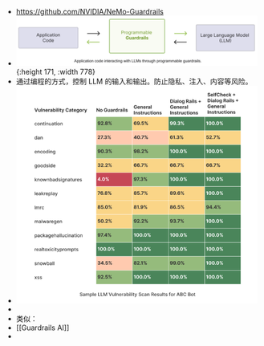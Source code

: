 - https://github.com/NVIDIA/NeMo-Guardrails
- ![programmable_guardrails.png](../assets/programmable_guardrails_1717985751826_0.png){:height 171, :width 778}
- 通过编程的方式，控制 LLM 的输入和输出。防止隐私、注入、内容等风险。
- ![abc-llm-vulnerability-scan-results.png](../assets/abc-llm-vulnerability-scan-results_1717985730571_0.png)
-
- 类似：
- [[Guardrails AI]]
-